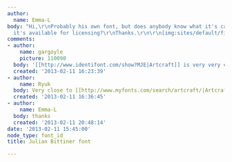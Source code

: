 ```yaml
---
author:
  name: Emma-L
body: "Hi,\r\nProbably his own font, but does anybody know what it's called and if
  it's available for licensing?\r\nThanks.\r\n\r\n[img:sites/default/files/old-images/useless_pamphlet1_5985.jpg]"
comments:
- author:
    name: gargoyle
    picture: 110090
  body: '[[http://www.identifont.com/show?MJE|Artcraft]] is very very close.'
  created: '2013-02-11 16:23:39'
- author:
    name: Ryuk
  body: Very close to [[http://www.myfonts.com/search/artcraft/|Artcraft]].
  created: '2013-02-11 16:36:45'
- author:
    name: Emma-L
  body: thanks
  created: '2013-02-11 20:48:14'
date: '2013-02-11 15:45:00'
node_type: font_id
title: Julian Bittiner font

---
```

